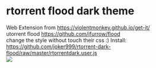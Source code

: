 # rtorrent flood dark theme
Web Extension from https://violentmonkey.github.io/get-it/ <br>
utorrent flood https://github.com/jfurrow/flood <br>
change the style without touch their css :)
Install: https://github.com/joker999/rtorrent-dark-flood/raw/master/rtorrentdark.user.js <br>
![](https://i.imgur.com/B9tGE6U.jpg)
